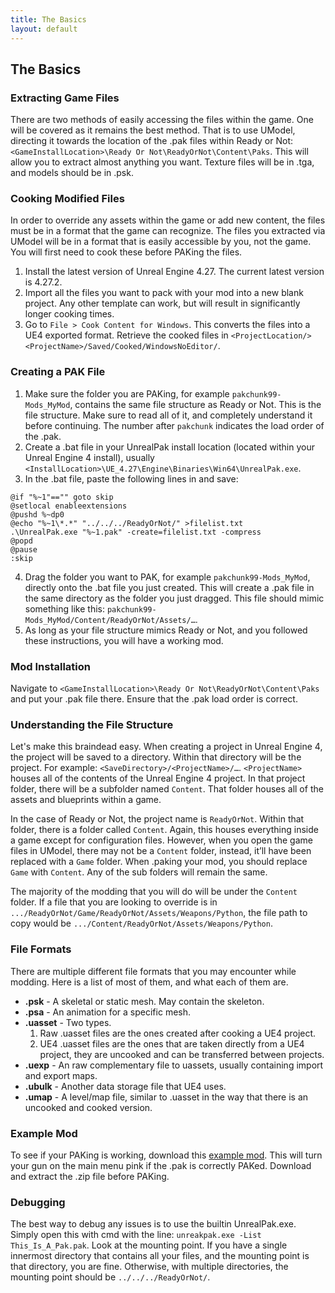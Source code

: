 ```yaml
---
title: The Basics
layout: default
--- 
```


## The Basics

### Extracting Game Files  
There are two methods of easily accessing the files within the game. One will be covered as it remains the best method. That is to use UModel, directing it towards the location of the .pak files within Ready or Not: `<GameInstallLocation>\Ready Or Not\ReadyOrNot\Content\Paks`. This will allow you to extract almost anything you want. Texture files will be in .tga, and models should be in .psk.

### Cooking Modified Files  
In order to override any assets within the game or add new content, the files must be in a format that the game can recognize. The files you extracted via UModel will be in a format that is easily accessible by you, not the game. You will first need to cook these before PAKing the files.

1. Install the latest version of Unreal Engine 4.27. The current latest version is 4.27.2.
2. Import all the files you want to pack with your mod into a new blank project. Any other template can work, but will result in significantly longer cooking times.
3. Go to `File > Cook Content for Windows`. This converts the files into a UE4 exported format. Retrieve the cooked files in `<ProjectLocation/><ProjectName>/Saved/Cooked/WindowsNoEditor/`.

### Creating a PAK File  
1. Make sure the folder you are PAKing, for example `pakchunk99-Mods_MyMod`, contains the same file structure as Ready or Not. This is the file structure. Make sure to read all of it, and completely understand it before continuing. The number after `pakchunk` indicates the load order of the .pak.
2. Create a .bat file in your UnrealPak install location (located within your Unreal Engine 4 install), usually `<InstallLocation>\UE_4.27\Engine\Binaries\Win64\UnrealPak.exe`.
3. In the .bat file, paste the following lines in and save:
```batch
@if "%~1"=="" goto skip
@setlocal enableextensions
@pushd %~dp0
@echo "%~1\*.*" "../../../ReadyOrNot/" >filelist.txt
.\UnrealPak.exe "%~1.pak" -create=filelist.txt -compress
@popd
@pause
:skip
```
4. Drag the folder you want to PAK, for example `pakchunk99-Mods_MyMod`, directly onto the .bat file you just created.  This will create a .pak file in the same directory as the folder you just dragged. This file should mimic something like this: `pakchunk99-Mods_MyMod/Content/ReadyOrNot/Assets/…`.
6. As long as your file structure mimics Ready or Not, and you followed these instructions, you will have a working mod.

### Mod Installation  
Navigate to `<GameInstallLocation>\Ready Or Not\ReadyOrNot\Content\Paks` and put your .pak file there. Ensure that the .pak load order is correct.

### Understanding the File Structure  
Let's make this braindead easy. When creating a project in Unreal Engine 4, the project will be saved to a directory. Within that directory will be the project. For example: `<SaveDirectory>/<ProjectName>/…`. `<ProjectName>` houses all of the contents of the Unreal Engine 4 project. In that project folder, there will be a subfolder named `Content`. That folder houses all of the assets and blueprints within a game.

In the case of Ready or Not, the project name is `ReadyOrNot`. Within that folder, there is a folder called `Content`. Again, this houses everything inside a game except for configuration files. However, when you open the game files in UModel, there may not be a `Content` folder, instead, it’ll have been replaced with a `Game` folder. When .paking your mod, you should replace `Game` with `Content`. Any of the sub folders will remain the same.

The majority of the modding that you will do will be under the `Content` folder. If a file that you are looking to override is in `.../ReadyOrNot/Game/ReadyOrNot/Assets/Weapons/Python`, the file path to copy would be `.../Content/ReadyOrNot/Assets/Weapons/Python`.

### File Formats  
There are multiple different file formats that you may encounter while modding. Here is a list of most of them, and what each of them are.
- **.psk** - A skeletal or static mesh. May contain the skeleton.
- **.psa** - An animation for a specific mesh.
- **.uasset** - Two types.
  1. Raw .uasset files are the ones created after cooking a UE4 project. 
  2. UE4 .uasset files are the ones that are taken directly from a UE4 project, they are uncooked and can be transferred between projects.
- **.uexp** - An raw complementary file to uassets, usually containing import and export maps.
- **.ubulk** - Another data storage file that UE4 uses. 
- **.umap** - A level/map file, similar to .uasset in the way that there is an uncooked and cooked version.

### Example Mod  
To see if your PAKing is working, download this [example mod](https://drive.google.com/file/d/1iSbu8JqFbry1lioBEIuB5ks0D8bhKQ7c/view?usp=sharing). This will turn your gun on the main menu pink if the .pak is correctly PAKed. Download and extract the .zip file before PAKing. 

### Debugging  
The best way to debug any issues is to use the builtin UnrealPak.exe. Simply open this with cmd with the line: `unreakpak.exe -List This_Is_A_Pak.pak`. Look at the mounting point. If you have a single innermost directory that contains all your files, and the mounting point is that directory, you are fine. Otherwise, with multiple directories, the mounting point should be `../../../ReadyOrNot/`.
